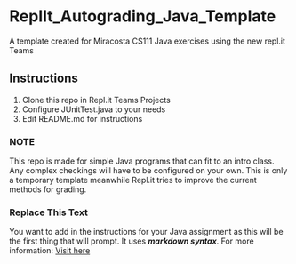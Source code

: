 # ReplIt_Autograding_Java_Template
A template created for Miracosta CS111 Java exercises using the new repl.it Teams

## Instructions
1. Clone this repo in Repl.it Teams Projects
1. Configure JUnitTest.java to your needs
1. Edit README.md for instructions

### NOTE
This repo is made for simple Java programs that can fit to an intro class. Any complex checkings will have to be configured on your own. This is only a temporary template meanwhile Repl.it tries to improve the current methods for grading. 

### Replace This Text
You want to add in the instructions for your Java assignment as this will be the first thing that will prompt. 
It uses ***markdown syntax***. For more information: [Visit here](https://guides.github.com/features/mastering-markdown/)

